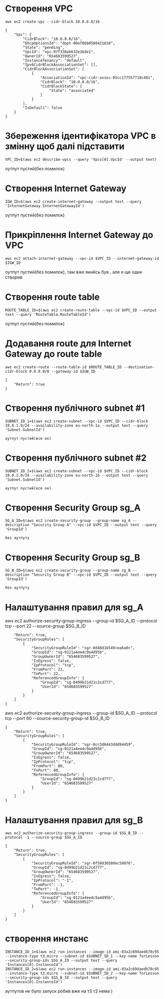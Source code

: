 # Створення VPC

```
aws ec2 create-vpc --cidr-block 10.0.0.0/16
```
```
{
    "Vpc": {
        "CidrBlock": "10.0.0.0/16",
        "DhcpOptionsId": "dopt-00ef86b0588421610",
        "State": "pending",
        "VpcId": "vpc-07f338eb632e16de1",
        "OwnerId": "654683599527",
        "InstanceTenancy": "default",
        "Ipv6CidrBlockAssociationSet": [],
        "CidrBlockAssociationSet": [
            {
                "AssociationId": "vpc-cidr-assoc-05cc177557718c481",
                "CidrBlock": "10.0.0.0/16",
                "CidrBlockState": {
                    "State": "associated"
                }
            }
        ],
        "IsDefault": false
    }
}
```

# Збереження ідентифікатора VPC в змінну щоб далі підставити
```
VPC_ID=$(aws ec2 describe-vpcs --query 'Vpcs[0].VpcId' --output text)
```
оутпут пустий(без помилок)

# Створення Internet Gateway
```
IGW_ID=$(aws ec2 create-internet-gateway --output text --query 'InternetGateway.InternetGatewayId')
```
оутпут пустий(без помилок)

# Прикріплення Internet Gateway до VPC
```
aws ec2 attach-internet-gateway --vpc-id $VPC_ID --internet-gateway-id $IGW_ID
```
оутпут пустий(без помилок), там вже якийсь був , але я ще один створив

# Створення route table
```
ROUTE_TABLE_ID=$(aws ec2 create-route-table --vpc-id $VPC_ID --output text --query 'RouteTable.RouteTableId')
```
оутпут пустий(без помилок)

# Додавання route для Internet Gateway до route table
```
aws ec2 create-route --route-table-id $ROUTE_TABLE_ID --destination-cidr-block 0.0.0.0/0 --gateway-id $IGW_ID
```

```
{
    "Return": true
}
```

# Створення публічного subnet #1
```
SUBNET_ID_1=$(aws ec2 create-subnet --vpc-id $VPC_ID --cidr-block 10.0.1.0/24 --availability-zone eu-north-1a --output text --query 'Subnet.SubnetId')
```
```
аутпут пустий(все ок)
```

# Створення публічного subnet #2
```
SUBNET_ID_2=$(aws ec2 create-subnet --vpc-id $VPC_ID --cidr-block 10.0.2.0/24 --availability-zone eu-north-1b --output text --query 'Subnet.SubnetId')
```
```
аутпут пустий(все ок)
```

# Створення Security Group sg_A
```
SG_A_ID=$(aws ec2 create-security-group --group-name sg_A --description "Security Group A" --vpc-id $VPC_ID --output text --query 'GroupId')
```
```
без аутпуту
```

# Створення Security Group sg_B

```
SG_B_ID=$(aws ec2 create-security-group --group-name sg_B --description "Security Group B" --vpc-id $VPC_ID --output text --query 'GroupId')
```
```
без аутпуту
```

# Налаштування правил для sg_A
aws ec2 authorize-security-group-ingress --group-id $SG_A_ID --protocol tcp --port 22 --source-group $SG_B_ID
```{
    "Return": true,
    "SecurityGroupRules": [
        {
            "SecurityGroupRuleId": "sgr-0d48d1b549cea6a0c",
            "GroupId": "sg-0121a4ee4c9a4d95b",
            "GroupOwnerId": "654683599527",
            "IsEgress": false,
            "IpProtocol": "tcp",
            "FromPort": 22,
            "ToPort": 22,
            "ReferencedGroupInfo": {
                "GroupId": "sg-0499b21d21c2cd777",
                "UserId": "654683599527"
            }
        }
    ]
}
```

aws ec2 authorize-security-group-ingress --group-id $SG_A_ID --protocol tcp --port 80 --source-security-group-id $SG_B_ID
```
{
    "Return": true,
    "SecurityGroupRules": [
        {
            "SecurityGroupRuleId": "sgr-0cc3d6443ddd94459",
            "GroupId": "sg-0121a4ee4c9a4d95b",
            "GroupOwnerId": "654683599527",
            "IsEgress": false,
            "IpProtocol": "tcp",
            "FromPort": 80,
            "ToPort": 80,
            "ReferencedGroupInfo": {
                "GroupId": "sg-0499b21d21c2cd777",
                "UserId": "654683599527"
            }
        }
    ]
}
```


# Налаштування правил для sg_B

```
aws ec2 authorize-security-group-ingress --group-id $SG_B_ID --protocol -1 --source-group $SG_A_ID
```
```
{
    "Return": true,
    "SecurityGroupRules": [
        {
            "SecurityGroupRuleId": "sgr-0f58d36580ec58076",
            "GroupId": "sg-0499b21d21c2cd777",
            "GroupOwnerId": "654683599527",
            "IsEgress": false,
            "IpProtocol": "-1",
            "FromPort": -1,
            "ToPort": -1,
            "ReferencedGroupInfo": {
                "GroupId": "sg-0121a4ee4c9a4d95b",
                "UserId": "654683599527"
            }
        }
    ]
}
```

# створення инстанс
```
INSTANCE_ID_1=$(aws ec2 run-instances --image-id ami-03a2c69daedb78c95 --instance-type t3.micro --subnet-id $SUBNET_ID_1 --key-name forLesson --security-group-ids $SG_A_ID --output text --query 'Instances[0].InstanceId')
INSTANCE_ID_2=$(aws ec2 run-instances --image-id ami-03a2c69daedb78c95 --instance-type t3.micro --subnet-id $SUBNET_ID_2 --key-name forLesson --security-group-ids $SG_B_ID --output text --query 'Instances[0].InstanceId')
```

аутпутов не було
запуск робив вже на т3
т2 нема )
